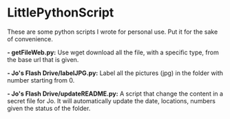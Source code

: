 LittlePythonScript
==================

These are some python scripts I wrote for personal use. Put it for the sake of convenience.

**- getFileWeb.py:** Use wget download all the file, with a specific type, from the base url that is given.

**- Jo's Flash Drive/labelJPG.py:** Label all the pictures (jpg) in the folder with number starting from 0.

**- Jo's Flash Drive/updateREADME.py:** A script that change the content in a secret file for Jo. It will automatically update the date, locations, numbers given the status of the folder.
